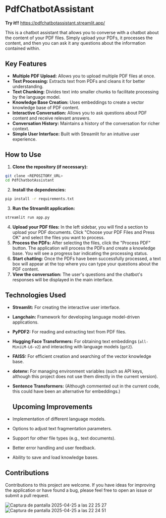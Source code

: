 # PdfChatbotAssistant

**Try it!!** https://pdfchatbotassistant.streamlit.app/

This is a chatbot assistant that allows you to converse with a chatbot about the content of your PDF files. Simply upload your PDFs, it processes the content, and then you can ask it any questions about the information contained within.

## Key Features

- **Multiple PDF Upload:** Allows you to upload multiple PDF files at once.
- **Text Processing:** Extracts text from PDFs and cleans it for better understanding.
- **Text Chunking:** Divides text into smaller chunks to facilitate processing by the language model.
- **Knowledge Base Creation:** Uses embeddings to create a vector knowledge base of PDF content.
- **Interactive Conversation:** Allows you to ask questions about PDF content and receive relevant answers.
- **Conversation History:** Maintains a history of the conversation for richer context.
- **Simple User Interface:** Built with Streamlit for an intuitive user experience.

## How to Use

1. **Clone the repository (if necessary):**
```bash
git clone <REPOSITORY_URL>
cd PdfChatbotAssistant
```
2. **Install the dependencies:**
```bash
pip install -r requirements.txt
```
3. **Run the Streamlit application:**
```bash
streamlit run app.py
```
4. **Upload your PDF files:** In the left sidebar, you will find a section to upload your PDF documents. Click "Choose your PDF Files and Press OK" and select the files you want to process.
5. **Process the PDFs:** After selecting the files, click the "Process PDF" button. The application will process the PDFs and create a knowledge base. You will see a progress bar indicating the processing status.
6. **Start chatting:** Once the PDFs have been successfully processed, a text box will appear at the top where you can type your questions about the PDF content.
7. **View the conversation:** The user's questions and the chatbot's responses will be displayed in the main interface.

## Technologies Used

- **Streamlit:** For creating the interactive user interface.
- **Langchain:** Framework for developing language model-driven applications.
- **PyPDF2:** For reading and extracting text from PDF files.
- **Hugging Face Transformers:** For obtaining text embeddings (`all-MiniLM-L6-v2`) and interacting with language models (`gpt2`).
- **FAISS:** For efficient creation and searching of the vector knowledge base.
- **dotenv:** For managing environment variables (such as API keys, although this project does not use them directly in the current version).
- **Sentence Transformers:** (Although commented out in the current code, this could have been an alternative for embeddings.)

  ## Upcoming Improvements

- Implementation of different language models.
- Options to adjust text fragmentation parameters.
- Support for other file types (e.g., text documents).
- Better error handling and user feedback.
- Ability to save and load knowledge bases.

## Contributions

Contributions to this project are welcome. If you have ideas for improving the application or have found a bug, please feel free to open an issue or submit a pull request.

![Captura de pantalla 2025-04-25 a las 22 25 27](https://github.com/user-attachments/assets/f6932d85-d46f-4aba-9fdc-1d3f4c7e2359)
![Captura de pantalla 2025-04-25 a las 22 24 51](https://github.com/user-attachments/assets/e8289f79-fd32-41a4-b8f1-2ae6026709dc)
